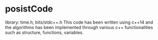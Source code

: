 # posistCode
library: time.h, bits/stdc++.h
This code has been written using c++14 and the algorithms has been implemented through various c++ functionalities such as structure, functions, variables.
